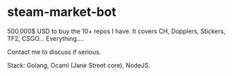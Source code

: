 # steam-market-bot
 500,000$ USD to buy the 10+ repos I have. 
 It covers CH, Dopplers, Stickers, TF2, CSGO... Everything....

 Contact me to discuss if serious.

 Stack: Golang, Ocaml (Jane Street core), NodeJS.

